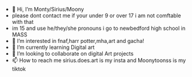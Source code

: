 - 👋 Hi, I’m Monty/Sirius/Moony
- please dont contact me if your under 9 or over 17 i am not comftable with that
- im 15 and use he/they/she pronouns i go to newbedford high school in MASS
- 👀 I’m interested in fnaf,harr potter,mha,art and gacha!
- 🌱 I’m currently learning Digital art
- 💞️ I’m looking to collaborate on digital Art projects
- 📫 How to reach me sirius.does.art is my insta and Moonytoonss is my tiktok
  

<!---
Monty-is-siriusly-Moony/Monty-is-siriusly-Moony is a ✨ special ✨ repository because its `README.md` (this file) appears on your GitHub profile.
You can click the Preview link to take a look at your changes.
--->
